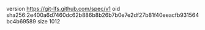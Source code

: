 version https://git-lfs.github.com/spec/v1
oid sha256:2e400a6d7460dc62b886b8b26b7b0e7e2df27b81f40eeacfb931564bc4b69589
size 1012
